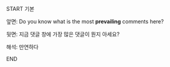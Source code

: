 START
기본

앞면:
Do you know what is the most **prevailing** comments here?


뒷면:
지금 댓글 창에 가장 많은 댓글이 뭔지 아세요?


해석:
만연하다


END
